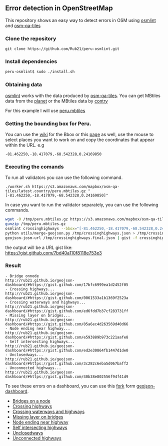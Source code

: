 ## Error detection in OpenStreetMap

This repository shows an easy way to detect errors in OSM using [osmlint](https://github.com/osmlab/osmlint) and [osm-qa-tiles](http://osmlab.github.io/osm-qa-tiles/)

### Clone the repository

`git clone https://github.com/Rub21/peru-osmlint.git`

### Install dependencies

```sh
peru-osmlint$ sudo ./install.sh
```
### Obtaining data
[osmlint](https://github.com/osmlab/osmlint) works with the data produced by [osm-qa-tiles](http://osmlab.github.io/osm-qa-tiles/).
You can get MBtiles data from the [planet](http://osmlab.github.io/osm-qa-tiles/) or the MBtiles data by [contry](http://osmlab.github.io/osm-qa-tiles/country.html)

For this example I will use [peru.mbtiles](https://s3.amazonaws.com/mapbox/osm-qa-tiles/latest.country/peru.mbtiles.gz)


### Getting the bounding box for Peru.


You can use the [wiki](http://wiki.openstreetmap.org/wiki/User:Ewmjc/Country_bounds) for the Bbox or this [page](http://lxbarth.com/bbox/#-81.462250,-18.417079,-68.542328,0.24169850,5,-8.53756535080403,-68.43246459960936) as well,  use the mouse to select  places you want to work on and copy the coordinates that appear within the URL.
e.g

`-81.462250,-18.417079,-68.542328,0.24169850`


### Executing the comands

To run all validators you can use the following command.

`./worker.sh https://s3.amazonaws.com/mapbox/osm-qa-tiles/latest.country/peru.mbtiles.gz "[-81.462250,-18.417079,-68.542328,0.24169850]"`

In case you want to run the validator separately, you can use the following commands.

```sh
wget -O /tmp/peru.mbtiles.gz https://s3.amazonaws.com/mapbox/osm-qa-tiles/latest.country/peru.mbtiles.gz
gunzip /tmp/peru.mbtiles.gz
osmlint crossinghighways --bbox="[-81.462250,-18.417079,-68.542328,0.24169850]"  /tmp/peru.mbtiles > /tmp/crossinghighways.json
python utils/merge-geojson.py /tmp/crossinghighways.json > /tmp/crossinghighways.final.json
geojson-josm-url /tmp/crossinghighways.final.json | gist -f crossinghighways.final.json
```


the output will be a URL gist like: https://gist.github.com/7bd40a110f8118e753e3

### Result


```
- Bridge onnode
http://rub21.github.io/geojson-dashboard/#https://gist.github.com/17bfc6999ea1d2452f05
- Crossing highways...
http://rub21.github.io/geojson-dashboard/#https://gist.github.com/0061533a1b1369f2523a
- Crossing waterways and highways...
http://rub21.github.io/geojson-dashboard/#https://gist.github.com/ed6fdd7b37cf283731ff
- Missing layer on bridges...
http://rub21.github.io/geojson-dashboard/#https://gist.github.com/05a6ec4d263569d40d66
- Node ending near highway...
http://rub21.github.io/geojson-dashboard/#https://gist.github.com/e593889b973c221aafe8
- Self intersecting highways...
http://rub21.github.io/geojson-dashboard/#https://gist.github.com/ed2e30864fb1447d1de0
- Unclosedways...
http://rub21.github.io/geojson-dashboard/#https://gist.github.com/3c282c6eba5d067baff2
- Unconnected highways...
http://rub21.github.io/geojson-dashboard/#https://gist.github.com/40b38e802556f94f41d9

```
To see these errors on a dashboard, you can use this [fork](https://github.com/Rub21/geojson-dashboard) form [geojson-dashboard](https://github.com/fulcrumapp/geojson-dashboard).

- [Bridges on a node](http://rub21.github.io/geojson-dashboard/#https://gist.github.com/17bfc6999ea1d2452f05)
- [Crossing highways](http://rub21.github.io/geojson-dashboard/#https://gist.github.com/0061533a1b1369f2523a)
- [Crossing waterways and highways](http://rub21.github.io/geojson-dashboard/#https://gist.github.com/ed6fdd7b37cf283731ff)
- [Missing layer on bridges](http://rub21.github.io/geojson-dashboard/#https://gist.github.com/05a6ec4d263569d40d66)
- [Node ending near highway](http://rub21.github.io/geojson-dashboard/#https://gist.github.com/e593889b973c221aafe8)
- [Self intersecting highways](http://rub21.github.io/geojson-dashboard/#https://gist.github.com/ed2e30864fb1447d1de0)
- [Unclosedways](http://rub21.github.io/geojson-dashboard/#https://gist.github.com/3c282c6eba5d067baff2)
- [Unconnected highways](http://rub21.github.io/geojson-dashboard/#https://gist.github.com/40b38e802556f94f41d9)
